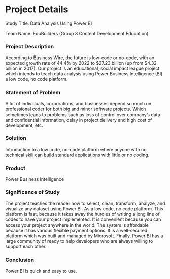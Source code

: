 # Project Details


Study Title: Data Analysis Using Power BI

Team Name: EduBuilders (Group 8 Content Development Education)

### Project Description

According to Business Wire, the future is low-code or no-code, with an expected growth rate of 44.4% by 2022 to $27.23 billion (up from $4.32 billion in 2017). Our project is an educational, social impact league project which intends to teach data analysis using Power Business Intelligence (BI) a low code, no code platform.

### Statement of Problem

A lot of individuals, corporations, and businesses depend so much on professional coder for both big and minor software projects. Which sometimes leads to problems such as loss of control over company’s data and confidential information, delay in project delivery and high cost of development, etc.

### Solution

Introduction to a low code, no-code platform where anyone with no technical skill can build standard applications with little or no coding.

### Product

Power Business Intelligence

### Significance of Study

The project teaches the reader how to select, clean, transform, analyze, and visualize any dataset using Power BI. As a low code, no code platform. This platform is fast, because it takes away the hurdles of writing a long line of codes to have your project implemented. It is convenient because you can access your project anywhere in the world. The system is affordable because it has various flexible payment options. It is a well-secured platform which was built and managed by Microsoft.  Finally, Power BI has a large community of ready to help developers who are always willing to support each other.

### Conclusion
Power BI is quick and easy to use.

